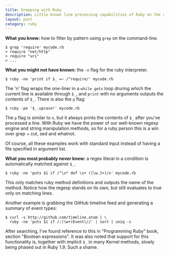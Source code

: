```yaml
---
title: Grepping with Ruby
description: Little-known line processing capabilities of Ruby on the command-line
layout: post
category: ruby
---
```


**What you knew:** how to filter by pattern using `grep` on the command-line.

    $ grep 'require' mycode.rb
    > require "net/http"
    > require "uri"
    > ...

**What you might not have known:** the `-n` flag for the ruby interpreter.

    $ ruby -ne 'print if $_ =~ /^require/' mycode.rb

The 'n' flag wraps the one-liner in a `while gets` loop druring which the current line is available through `$_`, and `print` with no arguments outputs the contents of `$_`. There is also the `p` flag:

    $ ruby -pe '$_.upcase!' mycode.rb

The `p` flag is similar to `n`, but it always prints the contents of `$_` after you've processed a line. With Ruby we have the power of our well-known regexp engine and string manipulation methods, so for a ruby person this is a win over grep + cut, sed and whatnot.

Of course, all these examples work with standard input instead of having a file specified in argument list.

**What you most probably never knew:** a regex literal in a condition is automatically matched against `$_`.

    $ ruby -ne 'puts $1 if /^\s* def \s+ ([\w.]+)/x' mycode.rb

This only matches ruby method definitions and outputs the name of the method. Notice how the regexp stands on its own, but still evaluates to true only on matching lines.

Another example is grabbing the GitHub timeline feed and generating a summary of event types:

    $ curl -s http://github.com/timeline.atom | \
      ruby -ne 'puts $1 if /:(\w+)Event\//' | sort | uniq -c

After searching, I've found reference to this in "Programming Ruby" book, section "Boolean expressions". It was also noted that support for this functionality is, together with implicit `$_` in many Kernel methods, slowly being phased out in Ruby 1.9. Such a shame.

